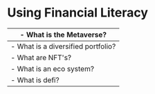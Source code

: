 # Using Financial Literacy

| - What is the Metaverse?           |
| ---------------------------------- |
| - What is a diversified portfolio? |
| - What are NFT's?                  |
| - What is an eco system?           |
| - What is defi?                    |
